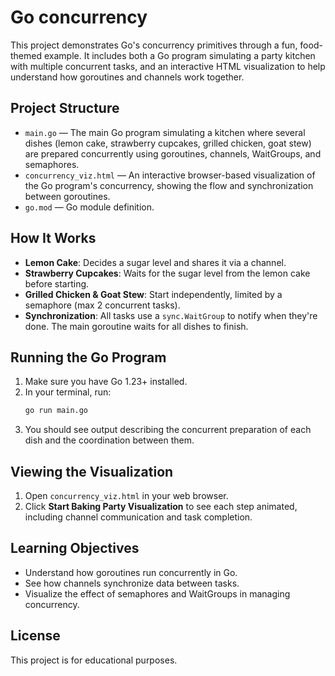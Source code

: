 # Go concurrency

This project demonstrates Go's concurrency primitives through a fun, food-themed example. It includes both a Go program simulating a party kitchen with multiple concurrent tasks, and an interactive HTML visualization to help understand how goroutines and channels work together.

## Project Structure

- `main.go` — The main Go program simulating a kitchen where several dishes (lemon cake, strawberry cupcakes, grilled chicken, goat stew) are prepared concurrently using goroutines, channels, WaitGroups, and semaphores.
- `concurrency_viz.html` — An interactive browser-based visualization of the Go program's concurrency, showing the flow and synchronization between goroutines.
- `go.mod` — Go module definition.

## How It Works

- **Lemon Cake**: Decides a sugar level and shares it via a channel.
- **Strawberry Cupcakes**: Waits for the sugar level from the lemon cake before starting.
- **Grilled Chicken & Goat Stew**: Start independently, limited by a semaphore (max 2 concurrent tasks).
- **Synchronization**: All tasks use a `sync.WaitGroup` to notify when they're done. The main goroutine waits for all dishes to finish.

## Running the Go Program

1. Make sure you have Go 1.23+ installed.
2. In your terminal, run:
   ```sh
   go run main.go
   ```
3. You should see output describing the concurrent preparation of each dish and the coordination between them.

## Viewing the Visualization

1. Open `concurrency_viz.html` in your web browser.
2. Click **Start Baking Party Visualization** to see each step animated, including channel communication and task completion.

## Learning Objectives

- Understand how goroutines run concurrently in Go.
- See how channels synchronize data between tasks.
- Visualize the effect of semaphores and WaitGroups in managing concurrency.

## License

This project is for educational purposes.
